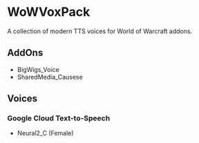 # WoWVoxPack

A collection of modern TTS voices for World of Warcraft addons.

## AddOns

- BigWigs_Voice
- SharedMedia_Causese

## Voices
### Google Cloud Text-to-Speech
- Neural2_C (Female)